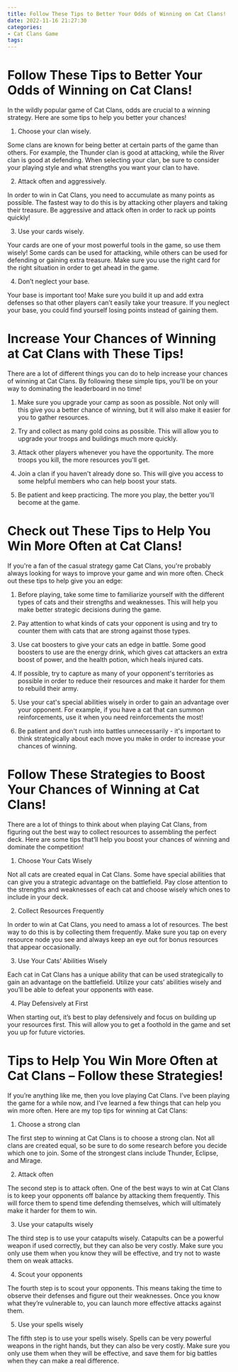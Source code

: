 ```yaml
---
title: Follow These Tips to Better Your Odds of Winning on Cat Clans!
date: 2022-11-16 21:27:30
categories:
- Cat Clans Game
tags:
---
```



#  Follow These Tips to Better Your Odds of Winning on Cat Clans!

In the wildly popular game of Cat Clans, odds are crucial to a winning strategy. Here are some tips to help you better your chances!

1. Choose your clan wisely.

Some clans are known for being better at certain parts of the game than others. For example, the Thunder clan is good at attacking, while the River clan is good at defending. When selecting your clan, be sure to consider your playing style and what strengths you want your clan to have.

2. Attack often and aggressively.

In order to win in Cat Clans, you need to accumulate as many points as possible. The fastest way to do this is by attacking other players and taking their treasure. Be aggressive and attack often in order to rack up points quickly!

3. Use your cards wisely.

Your cards are one of your most powerful tools in the game, so use them wisely! Some cards can be used for attacking, while others can be used for defending or gaining extra treasure. Make sure you use the right card for the right situation in order to get ahead in the game.

4. Don’t neglect your base.

Your base is important too! Make sure you build it up and add extra defenses so that other players can’t easily take your treasure. If you neglect your base, you could find yourself losing points instead of gaining them.

#  Increase Your Chances of Winning at Cat Clans with These Tips!

There are a lot of different things you can do to help increase your chances of winning at Cat Clans. By following these simple tips, you'll be on your way to dominating the leaderboard in no time!

1. Make sure you upgrade your camp as soon as possible. Not only will this give you a better chance of winning, but it will also make it easier for you to gather resources.

2. Try and collect as many gold coins as possible. This will allow you to upgrade your troops and buildings much more quickly.

3. Attack other players whenever you have the opportunity. The more troops you kill, the more resources you'll get.

4. Join a clan if you haven't already done so. This will give you access to some helpful members who can help boost your stats.

5. Be patient and keep practicing. The more you play, the better you'll become at the game.

#  Check out These Tips to Help You Win More Often at Cat Clans!

If you're a fan of the casual strategy game Cat Clans, you're probably always looking for ways to improve your game and win more often. Check out these tips to help give you an edge:

1. Before playing, take some time to familiarize yourself with the different types of cats and their strengths and weaknesses. This will help you make better strategic decisions during the game.

2. Pay attention to what kinds of cats your opponent is using and try to counter them with cats that are strong against those types.

3. Use cat boosters to give your cats an edge in battle. Some good boosters to use are the energy drink, which gives cat attackers an extra boost of power, and the health potion, which heals injured cats.

4. If possible, try to capture as many of your opponent's territories as possible in order to reduce their resources and make it harder for them to rebuild their army.

5. Use your cat's special abilities wisely in order to gain an advantage over your opponent. For example, if you have a cat that can summon reinforcements, use it when you need reinforcements the most!

6. Be patient and don't rush into battles unnecessarily - it's important to think strategically about each move you make in order to increase your chances of winning.

#  Follow These Strategies to Boost Your Chances of Winning at Cat Clans!

There are a lot of things to think about when playing Cat Clans, from figuring out the best way to collect resources to assembling the perfect deck. Here are some tips that’ll help you boost your chances of winning and dominate the competition!

1. Choose Your Cats Wisely

Not all cats are created equal in Cat Clans. Some have special abilities that can give you a strategic advantage on the battlefield. Pay close attention to the strengths and weaknesses of each cat and choose wisely which ones to include in your deck.

2. Collect Resources Frequently

In order to win at Cat Clans, you need to amass a lot of resources. The best way to do this is by collecting them frequently. Make sure you tap on every resource node you see and always keep an eye out for bonus resources that appear occasionally.

3. Use Your Cats’ Abilities Wisely

Each cat in Cat Clans has a unique ability that can be used strategically to gain an advantage on the battlefield. Utilize your cats’ abilities wisely and you’ll be able to defeat your opponents with ease.

4. Play Defensively at First

When starting out, it’s best to play defensively and focus on building up your resources first. This will allow you to get a foothold in the game and set you up for future victories.

#  Tips to Help You Win More Often at Cat Clans – Follow these Strategies!

If you’re anything like me, then you love playing Cat Clans. I’ve been playing the game for a while now, and I’ve learned a few things that can help you win more often. Here are my top tips for winning at Cat Clans:

1. Choose a strong clan

The first step to winning at Cat Clans is to choose a strong clan. Not all clans are created equal, so be sure to do some research before you decide which one to join. Some of the strongest clans include Thunder, Eclipse, and Mirage.

2. Attack often

The second step is to attack often. One of the best ways to win at Cat Clans is to keep your opponents off balance by attacking them frequently. This will force them to spend time defending themselves, which will ultimately make it harder for them to win.

3. Use your catapults wisely

The third step is to use your catapults wisely. Catapults can be a powerful weapon if used correctly, but they can also be very costly. Make sure you only use them when you know they will be effective, and try not to waste them on weak attacks.

4. Scout your opponents

The fourth step is to scout your opponents. This means taking the time to observe their defenses and figure out their weaknesses. Once you know what they’re vulnerable to, you can launch more effective attacks against them.

5. Use your spells wisely

The fifth step is to use your spells wisely. Spells can be very powerful weapons in the right hands, but they can also be very costly. Make sure you only use them when they will be effective, and save them for big battles when they can make a real difference.